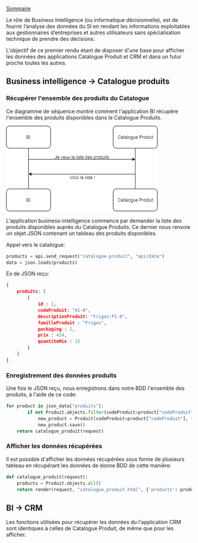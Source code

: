 [Sommaire](https://ursi-2020.github.io/business-intelligence/)

Le rôle de Business Intelligence (ou informatique décisionnelle), est de fournir l’analyse des données du SI en rendant les informations exploitables aux gestionnaires d’entreprises et autres utilisateurs sans spécialisation technique de prendre des décisions.

L'objectif de ce premier rendu étant de disposer d'une base pour afficher les données des applications Catalogue Produit et CRM et dans un futur proche toutes les autres.

## Business intelligence -> Catalogue produits

### Récupérer l'ensemble des produits du Catalogue

<!---![Diagramme de séquence](./usecase_produits.svg) -->

Ce diagramme de séquence montre comment l'application BI récupère l'ensemble des produits disponibles dans le Catalogue Produits.

![Diagramme de séquence](./sequence_produit.png)

L'application business-intelligence commence par demander la liste des produits disponibles auprès du Catalogue Produits.
Ce dernier nous renvoie un objet JSON contenant un tableau des produits disponibles.

Appel vers le catalogue:

```python
products = api.send_request("catalogue-produit", "api/data")
data = json.loads(products)
```

Ex de JSON reçu:

```json
{
    produits: [
        {
            id : 1,
            codeProduit: "X1-0",
            descriptionProduit: "Frigos:P1-0",
            familleProduit : "Frigos",
            packaging : 2,
            prix : 424,
            quantiteMin : 15
        }
    ]
}
```

### Enregistrement des données produits

Une fois le JSON reçu, nous enregistrons dans notre BDD l'ensemble des produits, à l'aide de ce code:

```python
for product in json_data["produits"]:
        if not Produit.objects.filter(codeProduit=product["codeProduit"]).exists():
            new_product = Produit(codeProduit=product["codeProduit"], familleProduit=product["familleProduit"], descriptionProduit=product["descriptionProduit"], quantiteMin=product["quantiteMin"], packaging=product["packaging"], prix=product["prix"])
            new_product.save()
    return catalogue_produit(request)
```

### Afficher les données récupérées

Il est possible d'afficher les données récupérées sous forme de plusieurs tableau en récupérant les données de donne BDD de cette manière:

```python
def catalogue_produit(request):
    products = Produit.objects.all()
    return render(request, "catalogue_produit.html", {'products': products})
```

## BI -> CRM

Les fonctions utilisées pour récupérer les données du l'application CRM sont identiques à celles de Catalogue Produit, de même que pour les afficher.



